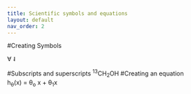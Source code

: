 ```yaml
---
title: Scientific symbols and equations
layout: default
nav_order: 2
---
```


#Creating Symbols

&#8704;
&#744;

#Subscripts and superscripts
<sup>13</sup>CH<sub>2</sub>OH
#Creating an equation  
h<sub>&theta;</sub>(x) = &theta;<sub>o</sub> x + &theta;<sub>1</sub>x
